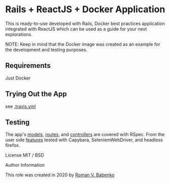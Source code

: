 # Rails + ReactJS + Docker Application

This is ready-to-use developed with Rails, Docker best practices application integrated with ReactJS which can be used as a guide for your next explorations.

NOTE: Keep in mind that the Docker image was created as an example for the development and testing purposes.

## Requirements

Just Docker

## Trying Out the App

see [.travis.yml](../.travis.yml#L54)

## Testing

The app's [models](spec/models), [routes](spec/routes), and [controllers](spec/controllers) are covered with RSpec.
From the user side [features](spec/features) tested with Capybara, SeleniemWebDriver, and headless firefox.

License
MIT / BSD

Author Information

This role was created in 2020 by [Roman V. Babenko](https://romanvbabenko.github.io/)
